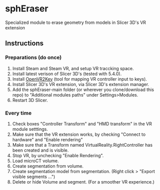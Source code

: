 # sphEraser
 Specialized module to erase geometry from models in Slicer 3D's VR extension

 
## Instructions
### Preparations (do once)
1. Install Steam and Steam VR, and setup VR traccking space.
2. Install latest verison of Slicer 3D's (tested with 5.4.0).
3. Install [OpenVR2Key](https://github.com/BOLL7708/OpenVR2Key) (tool for mapping VR controller input to keys).
4. Install Slicer 3D's VR extension, via Slicer 3D's extension manager.
21. Add the sphEraser-main folder (or wherever you clone/download this repo) to "Additional modules paths" under Settings>Modules.
22. Restart 3D Slicer.

### Every time
1. Check boxes "Controller Transform" and "HMD transform" in the VR module setttings.
4. Make sure that the VR extension works, by checking "Connect to hardware" and "Enable rendering"
5. Make sure that a Transform named VirtualReality.RightController has been created and is visible.
6. Stop VR, by unchecking "Enable Rendering".
7. Load microCT volume.
8. Create segmentation from volume.
9. Create segmentation model from segmentation. (Right click > "Export visible segments ...")
10. Delete or hide Volume and segment. (For a smoother VR experience.)



